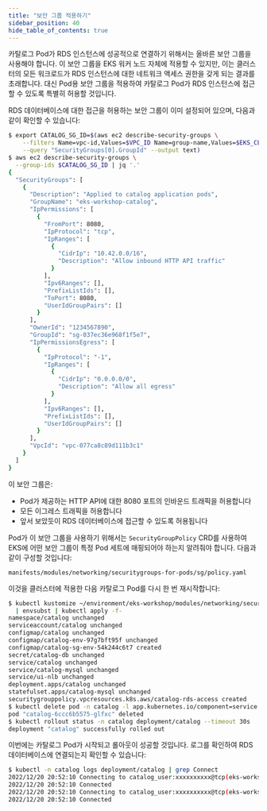 ```yaml
---
title: "보안 그룹 적용하기"
sidebar_position: 40
hide_table_of_contents: true
---
```


카탈로그 Pod가 RDS 인스턴스에 성공적으로 연결하기 위해서는 올바른 보안 그룹을 사용해야 합니다. 이 보안 그룹을 EKS 워커 노드 자체에 적용할 수 있지만, 이는 클러스터의 모든 워크로드가 RDS 인스턴스에 대한 네트워크 액세스 권한을 갖게 되는 결과를 초래합니다. 대신 Pod용 보안 그룹을 적용하여 카탈로그 Pod가 RDS 인스턴스에 접근할 수 있도록 특별히 허용할 것입니다.

RDS 데이터베이스에 대한 접근을 허용하는 보안 그룹이 이미 설정되어 있으며, 다음과 같이 확인할 수 있습니다:

```bash
$ export CATALOG_SG_ID=$(aws ec2 describe-security-groups \
    --filters Name=vpc-id,Values=$VPC_ID Name=group-name,Values=$EKS_CLUSTER_NAME-catalog \
    --query "SecurityGroups[0].GroupId" --output text)
$ aws ec2 describe-security-groups \
  --group-ids $CATALOG_SG_ID | jq '.'
{
  "SecurityGroups": [
    {
      "Description": "Applied to catalog application pods",
      "GroupName": "eks-workshop-catalog",
      "IpPermissions": [
        {
          "FromPort": 8080,
          "IpProtocol": "tcp",
          "IpRanges": [
            {
              "CidrIp": "10.42.0.0/16",
              "Description": "Allow inbound HTTP API traffic"
            }
          ],
          "Ipv6Ranges": [],
          "PrefixListIds": [],
          "ToPort": 8080,
          "UserIdGroupPairs": []
        }
      ],
      "OwnerId": "1234567890",
      "GroupId": "sg-037ec36e968f1f5e7",
      "IpPermissionsEgress": [
        {
          "IpProtocol": "-1",
          "IpRanges": [
            {
              "CidrIp": "0.0.0.0/0",
              "Description": "Allow all egress"
            }
          ],
          "Ipv6Ranges": [],
          "PrefixListIds": [],
          "UserIdGroupPairs": []
        }
      ],
      "VpcId": "vpc-077ca8c89d111b3c1"
    }
  ]
}
```

이 보안 그룹은:

- Pod가 제공하는 HTTP API에 대한 8080 포트의 인바운드 트래픽을 허용합니다
- 모든 이그레스 트래픽을 허용합니다
- 앞서 보았듯이 RDS 데이터베이스에 접근할 수 있도록 허용됩니다

Pod가 이 보안 그룹을 사용하기 위해서는 `SecurityGroupPolicy` CRD를 사용하여 EKS에 어떤 보안 그룹이 특정 Pod 세트에 매핑되어야 하는지 알려줘야 합니다. 다음과 같이 구성할 것입니다:

```file
manifests/modules/networking/securitygroups-for-pods/sg/policy.yaml
```

이것을 클러스터에 적용한 다음 카탈로그 Pod를 다시 한 번 재시작합니다:

```bash
$ kubectl kustomize ~/environment/eks-workshop/modules/networking/securitygroups-for-pods/sg \
  | envsubst | kubectl apply -f-
namespace/catalog unchanged
serviceaccount/catalog unchanged
configmap/catalog unchanged
configmap/catalog-env-97g7bft95f unchanged
configmap/catalog-sg-env-54k244c6t7 created
secret/catalog-db unchanged
service/catalog unchanged
service/catalog-mysql unchanged
service/ui-nlb unchanged
deployment.apps/catalog unchanged
statefulset.apps/catalog-mysql unchanged
securitygrouppolicy.vpcresources.k8s.aws/catalog-rds-access created
$ kubectl delete pod -n catalog -l app.kubernetes.io/component=service
pod "catalog-6ccc6b5575-glfxc" deleted
$ kubectl rollout status -n catalog deployment/catalog --timeout 30s
deployment "catalog" successfully rolled out
```

이번에는 카탈로그 Pod가 시작되고 롤아웃이 성공할 것입니다. 로그를 확인하여 RDS 데이터베이스에 연결되는지 확인할 수 있습니다:

```bash
$ kubectl -n catalog logs deployment/catalog | grep Connect
2022/12/20 20:52:10 Connecting to catalog_user:xxxxxxxxxx@tcp(eks-workshop-catalog.cjkatqd1cnrz.us-west-2.rds.amazonaws.com:3306)/catalog?timeout=5s
2022/12/20 20:52:10 Connected
2022/12/20 20:52:10 Connecting to catalog_user:xxxxxxxxxx@tcp(eks-workshop-catalog.cjkatqd1cnrz.us-west-2.rds.amazonaws.com:3306)/catalog?timeout=5s
2022/12/20 20:52:10 Connected
```